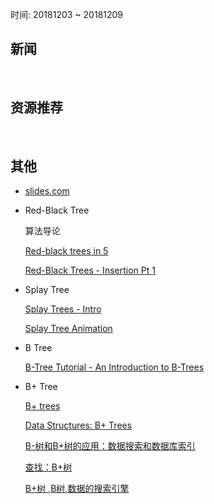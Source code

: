 时间: 20181203 ~ 20181209

##	新闻

<br>

##	资源推荐

<br>

##	其他

*	[slides.com](https://slides.com/)

*	Red-Black Tree

	算法导论

	[Red-black trees in 5](https://www.youtube.com/watch?v=5IBxA-bZZH8)

	[Red-Black Trees - Insertion Pt 1](https://www.youtube.com/watch?v=u3OfXkVHSzc)

*	Splay Tree

	[Splay Trees - Intro](https://www.youtube.com/watch?v=lMSt8upSqFk)

	[Splay Tree Animation](https://www.youtube.com/watch?v=nKZWL9hbcI4)

*	B Tree

	[B-Tree Tutorial - An Introduction to B-Trees](https://www.youtube.com/watch?v=C_q5ccN84C8)

*	B+ Tree

	[B+ trees](https://www.youtube.com/playlist?list=PLXAjOiPf89kP8wP-njE2o0y9qnrwt6xUd)

	[Data Structures: B+ Trees](https://www.youtube.com/watch?v=2q9UYVLSNeI)

	[B-树和B+树的应用：数据搜索和数据库索引](https://blog.csdn.net/hguisu/article/details/7786014)

	[查找：B+树](https://blog.csdn.net/qq_25508039/article/details/76637805)

	[B+树 ,B树,数据的搜索引擎](https://blog.csdn.net/qq_27217017/article/details/72845222)

	<br>
